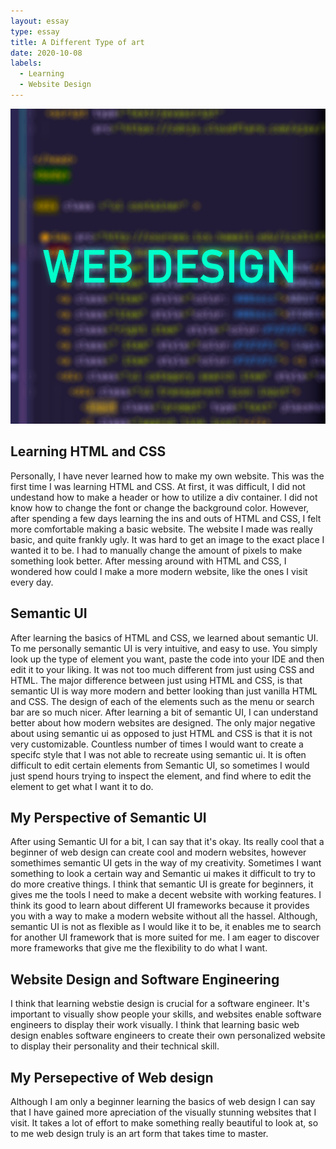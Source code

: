 ```yaml
---
layout: essay
type: essay
title: A Different Type of art   
date: 2020-10-08
labels:
  - Learning
  - Website Design
---
```


<img class="ui centered medium image" src="../images/Web design.png" alt="NONE">




## Learning HTML and CSS

Personally, I have never learned how to make my own website. This was the first time I was learning HTML and CSS. At first, it was difficult, I did not undestand how to make a header or how to utilize a div container. I did not know how to change the font or change the background color. However, after spending a few days learning the ins and outs of HTML and CSS, I felt more comfortable making a basic website. The website I made was really basic, and quite frankly ugly. It was hard to get an image to the exact place I wanted it to be. I had to manually change the amount of pixels to make something look better. After messing around with HTML and CSS, I wondered how could I make a more modern website, like the ones I visit every day.

## Semantic UI 

After learning the basics of HTML and CSS, we learned about semantic UI. To me personally semantic UI is very intuitive, and easy to use. You simply look up the type of element you want, paste the code into your IDE and then edit it to your liking. It was not too much different from just using CSS and HTML. The major difference between just using HTML and CSS, is that semantic UI is way more modern and better looking than just vanilla HTML and CSS. The design of each of the elements such as the menu or search bar are so much nicer. After learning a bit of semantic UI, I can understand better about how modern websites are designed. The only major negative about using semantic ui as opposed to just HTML and CSS is that it is not very customizable. Countless number of times I would want to create a specifc style that I was not able to recreate using semantic ui. It is often difficult to edit certain elements from Semantic UI, so sometimes I would just spend hours trying to inspect the element, and find where to edit the element to get what I want it to do.

## My Perspective of Semantic UI

After using Semantic UI for a bit, I can say that it's okay. Its really cool that a beginner of web design can create cool and modern websites, however somethimes semantic UI gets in the way of my creativity. Sometimes I want something to look a certain way and Semantic ui makes it difficult to try to do more creative things. I think that semantic UI is greate for beginners, it gives me the tools I need to make a decent website with working features. I think its good to learn about different UI frameworks because it provides you with a way to make a modern website without all the hassel. Although, semantic UI is not as flexible as I would like it to be, it enables me to search for another UI framework that is more suited for me. I am eager to discover more frameworks that give me the flexibility to do what I want. 

## Website Design and Software Engineering

I think that learning webstie design is crucial for a software engineer. It's important to visually show people your skills, and websites enable software engineers to display their work visually. I think that learning basic web design enables software engineers to create their own personalized website to display their personality and their technical skill. 

## My Persepective of Web design

Although I am only a beginner learning the basics of web design I can say that I have gained more apreciation of the visually stunning websites that I visit. It takes a lot of effort to make something really beautiful to look at, so to me web design truly is an art form that takes time to master. 


